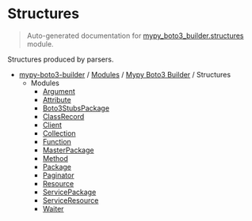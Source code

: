 # Structures

> Auto-generated documentation for [mypy_boto3_builder.structures](https://github.com/vemel/mypy_boto3_builder/blob/main/mypy_boto3_builder/structures/__init__.py) module.

Structures produced by parsers.

- [mypy-boto3-builder](../../README.md#mypy_boto3_builder) / [Modules](../../MODULES.md#mypy-boto3-builder-modules) / [Mypy Boto3 Builder](../index.md#mypy-boto3-builder) / Structures
    - Modules
        - [Argument](argument.md#argument)
        - [Attribute](attribute.md#attribute)
        - [Boto3StubsPackage](boto3_stubs_package.md#boto3stubspackage)
        - [ClassRecord](class_record.md#classrecord)
        - [Client](client.md#client)
        - [Collection](collection.md#collection)
        - [Function](function.md#function)
        - [MasterPackage](master_package.md#masterpackage)
        - [Method](method.md#method)
        - [Package](package.md#package)
        - [Paginator](paginator.md#paginator)
        - [Resource](resource.md#resource)
        - [ServicePackage](service_package.md#servicepackage)
        - [ServiceResource](service_resource.md#serviceresource)
        - [Waiter](waiter.md#waiter)
